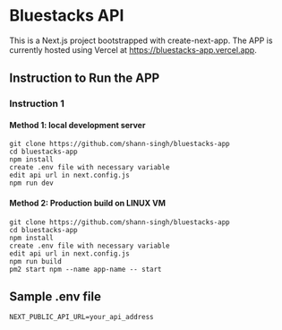 # Bluestacks API

This is a Next.js project bootstrapped with create-next-app.
The APP is currently hosted using Vercel at https://bluestacks-app.vercel.app.

## Instruction to Run the APP

### Instruction 1

#### Method 1: local development server

```
git clone https://github.com/shann-singh/bluestacks-app
cd bluestacks-app
npm install
create .env file with necessary variable
edit api url in next.config.js
npm run dev
```

#### Method 2: Production build on LINUX VM

```
git clone https://github.com/shann-singh/bluestacks-app
cd bluestacks-app
npm install
create .env file with necessary variable
edit api url in next.config.js
npm run build
pm2 start npm --name app-name -- start 
```

## Sample .env file

```
NEXT_PUBLIC_API_URL=your_api_address
```
